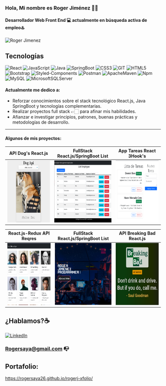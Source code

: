 ### Hola, Mi nombre es Roger Jiménez 👋✨
#### Desarrollador Web Front End 💻 actualmente en **búsqueda activa** de empleo♨️
![Roger Jimenez](https://github.com/rogersaya26/rogerj-xfolio/blob/master/src/components/images/nightlife.gif)

## Tecnologías
![React](https://img.shields.io/badge/-React-%23353b35?logo=react&logoColor=white)
![JavaScript](https://img.shields.io/badge/-JavaScript-%23694640?logo=javascript&logoColor=white)
![Java](https://img.shields.io/badge/-Java-%23f89d71?logo=java&logoColor=white)
![SpringBoot](https://img.shields.io/badge/-SpringBoot-%23353b35?logo=SpringBoot&logoColor=white)
![CSS3](https://img.shields.io/badge/-CSS3-%23748074?logo=css3&logoColor=white)
![GIT](https://img.shields.io/badge/-Git-%23694640?logo=git&logoColor=white)
![HTML5](https://img.shields.io/badge/-HTML5-%23f89d71?logo=html5&logoColor=white)
![Bootstrap](https://img.shields.io/badge/-Bootstrap-%23748074?logo=bootstrap&logoColor=white)
![Styled-Components](https://img.shields.io/badge/-styledcomponents-%23353b35?logo=styledcomponents&logoColor=white)
![Postman](https://img.shields.io/badge/-Postman-%23694640?logo=postman&logoColor=white)
![ApacheMaven](https://img.shields.io/badge/-ApacheMaven-%23f89d71?logo=ApacheMaven&logoColor=white)
![Npm](https://img.shields.io/badge/-npm-%23748074?logo=npm&logoColor=white)
![MySQL](https://img.shields.io/badge/-MySQL-%23353b35?logo=MySQL&logoColor=white)
![MicrosoftSQLServer](https://img.shields.io/badge/-MicrosoftSQLServer-%23694640?logo=MicrosoftSQLServer&logoColor=white)

#### Actualmente me dedico a:

- Reforzar conocimientos sobre el stack tecnológico React.js, Java SpringBoot y tecnologías complementarias.
- Realizar proyectos full stack 👉🏻 para afinar mis habilidades.
- Afianzar e investigar principios, patrones, buenas prácticas y metodologías de desarrollo.
___


#### Algunos de mis proyectos:

| API Dog's React.js  | FullStack React.js/SpringBoot List  | App Tareas React 3Hook's | 
|---|---|---|
| <a href="https://brave-varahamihira-e148be.netlify.app/" target="_blank"> <img src="https://github.com/rogersaya26/rogerj-xfolio/blob/master/src/components/images/app-thedog-api.png" width="250" height="200"/></a> | <a href="https://react-front-employee.herokuapp.com/employees" target="_blank"> <img src="https://github.com/rogersaya26/rogerj-xfolio/blob/master/src/components/images/front-react-employees-list.png" width="250" height="200"/></a> | <a href="https://pedantic-benz-3ef861.netlify.app/" target="_blank"> <img src="https://github.com/rogersaya26/rogerj-xfolio/blob/master/src/components/images/app-tareas.png" width="250" height="200"/></a> | 

| React.js-Redux API Reqres  | FullStack React.js/SpringBoot List  | API Breaking Bad React.js | 
|---|---|---|
| <a href="https://silly-beaver-1d3561.netlify.app/" target="_blank"> <img src="https://github.com/rogersaya26/rogerj-xfolio/blob/master/src/components/images/react-redux-api-reqres.png" width="250" height="200"/></a> | <a href="https://rogersaya26.github.io/rogerj-xfolio/" target="_blank"> <img src="https://github.com/rogersaya26/rogerj-xfolio/blob/master/src/components/images/xfolio-app.png" width="250" height="200"/></a> | <a href="https://condescending-hypatia-8f5346.netlify.app/" target="_blank"> <img src="https://github.com/rogersaya26/rogerj-xfolio/blob/master/src/components/images/app-thebreakingbad-api.png" width="250" height="200"/></a>

## ¿Hablamos?☕️
<a href="https://www.linkedin.com/in/roger-jimenez-3929149b/" target="_blank"><img alt="LinkedIn" src="https://img.shields.io/badge/-Linkedin-%23694640?logo=linkedin&logoColor=white"></a>
 
### Rogersaya@gmail.com 📭 

## Portafolio:
https://rogersaya26.github.io/rogerj-xfolio/



<!--

#### Tengo conocimientos sobre:

##### Lenguajes

<p align="left"> 
<a href="https://developer.mozilla.org/en-US/docs/Web/JavaScript" target="_blank"> <img src="https://devicons.github.io/devicon/devicon.git/icons/javascript/javascript-original.svg" alt="javascript" width="65" height="65"/> 
  
<a href="https://www.typescriptlang.org/" target="_blank"> <img src="https://devicons.github.io/devicon/devicon.git/icons/typescript/typescript-original.svg" alt="typescript" width="65" height="65"/> </a>
</p>
____

##### FrontEnd Development

<p align="left>
<a href="https://angular.io" target="_blank"> <img src="https://devicons.github.io/devicon/devicon.git/icons/angularjs/angularjs-original.svg" alt="angularjs" width="65" height="65"/> </a> <a href="https://getbootstrap.com" target="_blank"> <img src="https://devicons.github.io/devicon/devicon.git/icons/bootstrap/bootstrap-plain.svg" alt="bootstrap" width="65" height="65"/> </a> <a href="https://www.w3schools.com/css/" target="_blank"> <img src="https://devicons.github.io/devicon/devicon.git/icons/css3/css3-original-wordmark.svg" alt="css3" width="65" height="65"/> </a> <a href="https://www.w3.org/html/" target="_blank"> <img src="https://devicons.github.io/devicon/devicon.git/icons/html5/html5-original-wordmark.svg" alt="html5" width="65" height="65"/> </a> <a href="https://pugjs.org" target="_blank"> <img src="https://cdn.worldvectorlogo.com/logos/pug.svg" alt="pug" width="65" height="65"/> </a>
</p>
____

##### Backend Development
<p align="left"> <a href="https://nodejs.org" target="_blank"> <img src="https://devicons.github.io/devicon/devicon.git/icons/nodejs/nodejs-original-wordmark.svg" alt="nodejs" width="65" height="65"/> </a> <a href="https://expressjs.com" target="_blank"> <img src="https://devicons.github.io/devicon/devicon.git/icons/express/express-original-wordmark.svg" alt="express" width="65" height="65"/> </a>
</p>
_____

##### Database
<p align="left"> 
<a href="https://www.mongodb.com/" target="_blank"> <img src="https://devicons.github.io/devicon/devicon.git/icons/mongodb/mongodb-original-wordmark.svg" alt="mongodb" width="65" height="65"/> </a>
<a href="https://www.mysql.com/" target="_blank"> <img src="https://devicons.github.io/devicon/devicon.git/icons/mysql/mysql-original-wordmark.svg" alt="mysql" width="65" height="65"/> </a> 
<a href="https://mariadb.org/" target="_blank"> <img src="https://www.vectorlogo.zone/logos/mariadb/mariadb-icon.svg" alt="mariadb" width="65" height="65"/> </a>
 </p>
_____

 ##### Others
 <p align="left"> 
 <a href="https://firebase.google.com/" target="_blank"> <img src="https://www.vectorlogo.zone/logos/firebase/firebase-icon.svg" alt="firebase" width="65" height="65"/> </a>
<a href="https://postman.com" target="_blank"> <img src="https://www.vectorlogo.zone/logos/getpostman/getpostman-icon.svg" alt="postman" width="65" height="65"/> </a>
<a href="https://git-scm.com/" target="_blank"> <img src="https://www.vectorlogo.zone/logos/git-scm/git-scm-icon.svg" alt="git" width="65" height="65"/>  </a>
  </p>

-->
